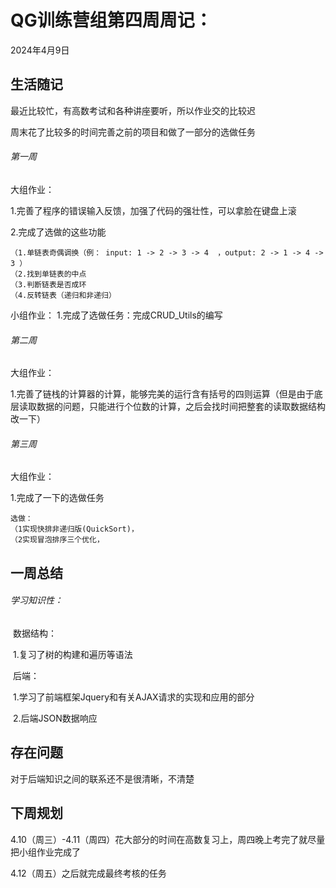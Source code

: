 # QG训练营组第四周周记：
2024年4月9日

## 生活随记

最近比较忙，有高数考试和各种讲座要听，所以作业交的比较迟

周末花了比较多的时间完善之前的项目和做了一部分的选做任务

###### 第一周

大组作业：

1.完善了程序的错误输入反馈，加强了代码的强壮性，可以拿脸在键盘上滚

2.完成了选做的这些功能

```
（1.单链表奇偶调换（例： input: 1 -> 2 -> 3 -> 4  ，output: 2 -> 1 -> 4 -> 3 ）
（2.找到单链表的中点
（3.判断链表是否成环
（4.反转链表（递归和非递归）

```

小组作业：
1.完成了选做任务：完成CRUD_Utils的编写

###### 第二周

大组作业：

1.完善了链栈的计算器的计算，能够完美的运行含有括号的四则运算（但是由于底层读取数据的问题，只能进行个位数的计算，之后会找时间把整套的读取数据结构改一下）

###### 第三周

大组作业：

1.完成了一下的选做任务

```
选做：
（1实现快排非递归版(QuickSort)，
（2实现冒泡排序三个优化，
```



## 一周总结

###### 学习知识性：

​	数据结构：

​	1.复习了树的构建和遍历等语法

​	后端：

​	1.学习了前端框架Jquery和有关AJAX请求的实现和应用的部分

​    2.后端JSON数据响应





## 存在问题

对于后端知识之间的联系还不是很清晰，不清楚





## 下周规划

4.10（周三）-4.11（周四）花大部分的时间在高数复习上，周四晚上考完了就尽量把小组作业完成了

4.12（周五）之后就完成最终考核的任务
